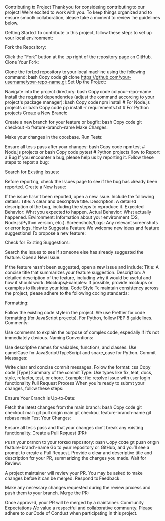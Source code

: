 Contributing to Project
Thank you for considering contributing to our project! We’re excited to work with you. To keep things organized and to ensure smooth collaboration, please take a moment to review the guidelines below.

Getting Started
To contribute to this project, follow these steps to set up your local environment:

Fork the Repository:

Click the "Fork" button at the top right of the repository page on GitHub.
Clone Your Fork:

Clone the forked repository to your local machine using the following command:
bash
Copy code
git clone https://github.com/your-username/your-repo-name.git
Set Up the Project:

Navigate into the project directory:
bash
Copy code
cd your-repo-name
Install the required dependencies (adjust the command according to your project's package manager):
bash
Copy code
npm install  # For Node.js projects
or
bash
Copy code
pip install -r requirements.txt  # For Python projects
Create a New Branch:

Create a new branch for your feature or bugfix:
bash
Copy code
git checkout -b feature-branch-name
Make Changes:

Make your changes in the codebase.
Run Tests:

Ensure all tests pass after your changes:
bash
Copy code
npm test  # Node.js projects
or
bash
Copy code
pytest  # Python projects
How to Report a Bug
If you encounter a bug, please help us by reporting it. Follow these steps to report a bug:

Search for Existing Issues:

Before reporting, check the Issues page to see if the bug has already been reported.
Create a New Issue:

If the issue hasn't been reported, open a new issue. Include the following details:
Title: A clear and descriptive title.
Description: A detailed description of the bug, including the steps to reproduce it.
Expected Behavior: What you expected to happen.
Actual Behavior: What actually happened.
Environment: Information about your environment (OS, Node.js/Python version, etc.).
Screenshots/Logs: Any relevant screenshots or error logs.
How to Suggest a Feature
We welcome new ideas and feature suggestions! To propose a new feature:

Check for Existing Suggestions:

Search the Issues to see if someone else has already suggested the feature.
Open a New Issue:

If the feature hasn't been suggested, open a new issue and include:
Title: A concise title that summarizes your feature suggestion.
Description: A detailed description of the feature, including why it would be useful and how it should work.
Mockups/Examples: If possible, provide mockups or examples to illustrate your idea.
Code Style
To maintain consistency across the project, please adhere to the following coding standards:

Formatting:

Follow the existing code style in the project. We use Prettier for code formatting (for JavaScript projects).
For Python, follow PEP 8 guidelines.
Comments:

Use comments to explain the purpose of complex code, especially if it’s not immediately obvious.
Naming Conventions:

Use descriptive names for variables, functions, and classes.
Use camelCase for JavaScript/TypeScript and snake_case for Python.
Commit Messages:

Write clear and concise commit messages. Follow the format:
css
Copy code
[Type] Summary of the commit
Type: Use types like fix, feat, docs, style, refactor, test, or chore.
Example: fix: resolve issue with user login functionality
Pull Request Process
When you’re ready to submit your changes, follow these steps:

Ensure Your Branch is Up-to-Date:

Fetch the latest changes from the main branch:
bash
Copy code
git checkout main
git pull origin main
git checkout feature-branch-name
git rebase main
Test Your Changes:

Ensure all tests pass and that your changes don’t break any existing functionality.
Create a Pull Request (PR):

Push your branch to your forked repository:
bash
Copy code
git push origin feature-branch-name
Go to your repository on GitHub, and you’ll see a prompt to create a Pull Request.
Provide a clear and descriptive title and description for your PR, summarizing the changes you made.
Wait for Review:

A project maintainer will review your PR. You may be asked to make changes before it can be merged.
Respond to Feedback:

Make any necessary changes requested during the review process and push them to your branch.
Merge the PR:

Once approved, your PR will be merged by a maintainer.
Community Expectations
We value a respectful and collaborative community. Please adhere to our Code of Conduct when participating in this project.
